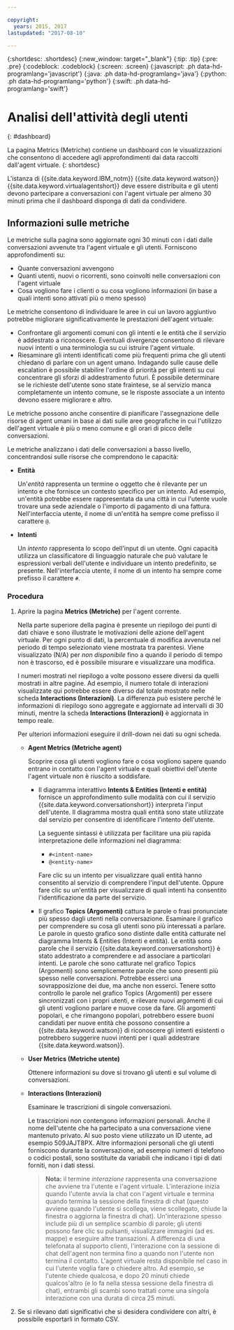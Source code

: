 ```yaml
---

copyright:
  years: 2015, 2017
lastupdated: "2017-08-10"

---
```


{:shortdesc: .shortdesc}
{:new_window: target="_blank"}
{:tip: .tip}
{:pre: .pre}
{:codeblock: .codeblock}
{:screen: .screen}
{:javascript: .ph data-hd-programlang='javascript'}
{:java: .ph data-hd-programlang='java'}
{:python: .ph data-hd-programlang='python'}
{:swift: .ph data-hd-programlang='swift'}

# Analisi dell'attività degli utenti 
{: #dashboard}

La pagina Metrics (Metriche) contiene un dashboard con le visualizzazioni che consentono di
accedere agli approfondimenti dai data raccolti dall'agent virtuale.
{: shortdesc}

L'istanza di {{site.data.keyword.IBM_notm}}
{{site.data.keyword.watson}} {{site.data.keyword.virtualagentshort}} deve essere
distribuita e gli utenti devono partecipare a conversazioni con l'agent virtuale per almeno 30
minuti prima che il dashboard disponga di dati da condividere.

## Informazioni sulle metriche

Le metriche sulla pagina sono aggiornate ogni 30 minuti con i dati dalle conversazioni
avvenute tra l'agent virtuale e gli utenti. Forniscono approfondimenti su:

- Quante conversazioni avvengono
- Quanti utenti, nuovi o ricorrenti, sono coinvolti nelle conversazioni con l'agent virtuale
- Cosa vogliono fare i clienti o su cosa vogliono informazioni (in base a quali intenti
sono attivati più o meno spesso)

Le metriche consentono di individuare le aree in cui un lavoro aggiuntivo potrebbe
migliorare significativamente le prestazioni dell'agent virtuale:

- Confrontare gli argomenti comuni con gli intenti e le entità che il servizio è addestrato a riconoscere. Eventuali
divergenze consentono di rilevare nuovi intenti o una terminologia su cui istruire l'agent virtuale.
- Riesaminare gli intenti identificati come più frequenti prima che gli utenti chiedano
di parlare con un agent umano. Indagando sulle cause delle escalation è possibile	stabilire
l'ordine di priorità per gli intenti su cui concentrare gli sforzi di addestramento futuri. È
possibile determinare se le richieste dell'utente sono state fraintese, se al servizio manca
completamente un
intento comune, se le risposte associate a un intento devono essere migliorare e altro.

Le metriche possono anche consentire di pianificare l'assegnazione delle risorse di agent umani
in base ai dati sulle aree geografiche in cui l'utilizzo dell'agent virtuale è più o meno comune e
gli orari di picco delle conversazioni.

Le metriche analizzano i dati delle conversazioni a basso livello, concentrandosi sulle
risorse che comprendono le capacità:

- **Entità**

    Un'*entità* rappresenta un termine o oggetto che è rilevante
per un intento e che fornisce un contesto specifico per un intento. Ad esempio, un'entità potrebbe
essere rappresentata da una città in cui l'utente vuole trovare una sede aziendale o l'importo di
pagamento di una fattura. Nell'interfaccia utente, il nome di un'entità ha sempre come prefisso il
carattere `@`.

- **Intenti**

    Un *intento* rappresenta lo scopo dell'input di un utente. Ogni
capacità utilizza un classificatore di linguaggio naturale che può valutare le espressioni
verbali dell'utente e individuare un intento predefinito, se presente. Nell'interfaccia utente, il nome di
un intento ha sempre come prefisso il carattere `#`.

### Procedura

1.  Aprire la pagina **Metrics (Metriche)** per l'agent corrente.

    Nella parte superiore della pagina è presente un riepilogo dei punti di dati chiave e
sono illustrate le motivazioni delle azione dell'agent virtuale. Per ogni punto di dati, la
percentuale di modifica avvenuta nel periodo di tempo selezionato viene mostrata tra parentesi. Viene
visualizzato (N/A) per *non disponibile* fino a quando il periodo di tempo non
è trascorso, ed è possibile misurare e visualizzare una modifica.

    I numeri mostrati nel riepilogo a volte possono essere diversi da quelli mostrati
in altre pagine. Ad esempio, il numero totale di interazioni visualizzate qui potrebbe essere
diverso dal totale mostrato nelle scheda **Interactions (Interazioni)**. La differenza può
esistere perché le informazioni di riepilogo sono aggregate e aggiornate ad intervalli di 30
minuti, mentre la scheda **Interactions (Interazioni)** è aggiornata in tempo reale.

    Per ulteriori informazioni eseguire il drill-down nei dati su ogni scheda.
    - **Agent Metrics (Metriche agent)**

        Scoprire cosa gli utenti vogliono fare o cosa vogliono sapere quando entrano in
contatto con l'agent virtuale e quali obiettivi dell'utente l'agent virtuale non è riuscito a
soddisfare.
        - Il diagramma interattivo **Intents &amp; Entities (Intenti e entità)**
fornisce un approfondimento sulle modalità con cui il servizio {{site.data.keyword.conversationshort}}
interpreta l'input dell'utente. Il diagramma mostra quali entità sono state utilizzate dal
servizio per consentire di identificare l'intento dell'utente.

            La seguente sintassi è utilizzata per facilitare una più rapida interpretazione
delle informazioni nel diagramma:
            - `#<intent-name>`
            - `@<entity-name>`

            Fare clic su un intento per visualizzare quali entità hanno consentito al
servizio di comprendere l'input dell'utente. Oppure fare clic su un'entità per visualizzare di quali
intenti ha consentito l'identificazione da parte del servizio.

        - Il grafico **Topics (Argomenti)** cattura le parole o frasi pronunciate più
spesso dagli utenti nella conversazione. Esaminare il grafico per comprendere su cosa gli
utenti sono più interessati a parlare. Le parole in questo grafico sono distinte dalle entità
catturate nel diagramma Intents &amp; Entities (Intenti e entità). Le entità sono parole che il servizio
{{site.data.keyword.conversationshort}} è stato addestrato a comprendere e ad associare a
particolari intenti. Le parole che sono catturate nel grafico Topics (Argomenti) sono semplicemente parole che
sono presenti più spesso nelle conversazioni. Potrebbe esserci una sovrapposizione dei due, ma
anche non esserci. Tenere sotto controllo le parole nel grafico Topics (Argomenti) per essere sincronizzati con
i propri utenti, e rilevare nuovi argomenti di cui gli utenti vogliono parlare e nuove cose da fare. Gli
argomenti popolari, e che rimangono popolari, potrebbero essere buoni candidati per nuove entità che
possono consentire a {{site.data.keyword.watson}} di riconoscere gli intenti
esistenti o potrebbero suggerire nuovi intenti per i quali addestrare {{site.data.keyword.watson}}.

    - **User Metrics (Metriche utente)**

        Ottenere informazioni su dove si trovano gli utenti e sul volume di conversazioni.

    - **Interactions (Interazioni)**

        Esaminare le trascrizioni di singole conversazioni.

        Le trascrizioni non contengono informazioni personali. Anche il nome dell'utente
che ha partecipato a una conversazione viene mantenuto privato. Al suo posto viene utilizzato
un ID utente, ad esempio 509JAJT8PX. Altre informazioni personali che gli utenti
forniscono durante la conversazione, ad esempio numeri di telefono o codici postali, sono
sostituite da variabili che indicano i tipi di dati forniti, non i dati stessi.

        > **Nota:** il termine *interazione* rappresenta una
conversazione che avviene tra l'utente e l'agent virtuale. L'interazione inizia quando l'utente
avvia la chat con l'agent virtuale e termina quando termina la sessione della finestra di chat
(questo avviene quando l'utente si scollega, viene scollegato, chiude la finestra o aggiorna la
finestra di chat). Un'interazione spesso include più di un semplice scambio di parole; gli utenti
possono fare clic su pulsanti, visualizzare immagini (ad es. mappe) e eseguire altre
transazioni. A differenza di una telefonata al supporto clienti, l'interazione con la sessione
di chat dell'agent non termina fino a quando non l'utente non termina il contatto. L'agent
virtuale resta disponibile nel caso in cui l'utente voglia fare o chiedere altro. Ad esempio, se
l'utente chiede qualcosa, e dopo 20 minuti chiede qualcos'altro (e lo fa nella stessa sessione
della finestra di chat), entrambi gli scambi sono trattati come una singola
interazione con una durata di circa 25 minuti.

1.  Se si rilevano dati significativi che si desidera condividere con altri, è possibile
esportarli in formato CSV.
